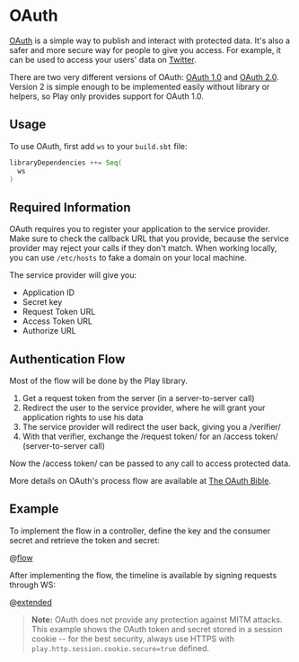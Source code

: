 <!--- Copyright (C) Lightbend Inc. <https://www.lightbend.com> -->

# OAuth

[OAuth](https://oauth.net/) is a simple way to publish and interact with protected data. It's also a safer and more secure way for people to give you access. For example, it can be used to access your users' data on [Twitter](https://dev.twitter.com/oauth/overview/introduction).

There are two very different versions of OAuth: [OAuth 1.0](https://tools.ietf.org/html/rfc5849) and [OAuth 2.0](https://oauth.net/2/). Version 2 is simple enough to be implemented easily without library or helpers, so Play only provides support for OAuth 1.0.  

## Usage

To use OAuth, first add `ws`  to your `build.sbt` file:

```scala
libraryDependencies ++= Seq(
  ws
)
```

## Required Information

OAuth requires you to register your application to the service provider. Make sure to check the callback URL that you provide, because the service provider may reject your calls if they don't match. When working locally, you can use `/etc/hosts` to fake a domain on your local machine.

The service provider will give you:

* Application ID
* Secret key
* Request Token URL
* Access Token URL
* Authorize URL

## Authentication Flow

Most of the flow will be done by the Play library.

1. Get a request token from the server (in a server-to-server call)
2. Redirect the user to the service provider, where he will grant your application rights to use his data
3. The service provider will redirect the user back, giving you a /verifier/
4. With that verifier, exchange the /request token/ for an /access token/ (server-to-server call)

Now the /access token/ can be passed to any call to access protected data.

More details on OAuth's process flow are available at [The OAuth Bible](http://oauthbible.com/).

## Example

To implement the flow in a controller, define the key and the consumer secret and retrieve the token and secret:

@[flow](code/ScalaOAuthSpec.scala)

After implementing the flow, the timeline is available by signing requests through WS:

@[extended](code/ScalaOAuthSpec.scala)

> **Note:** OAuth does not provide any protection against MITM attacks.  This example shows the OAuth token and secret stored in a session cookie -- for the best security, always use HTTPS with `play.http.session.cookie.secure=true` defined.
